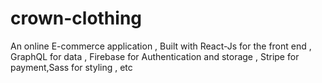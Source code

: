 # crown-clothing
An online E-commerce application , Built with React-Js for the front end  , GraphQL for data , Firebase for Authentication and storage , Stripe for payment,Sass for styling , etc 
